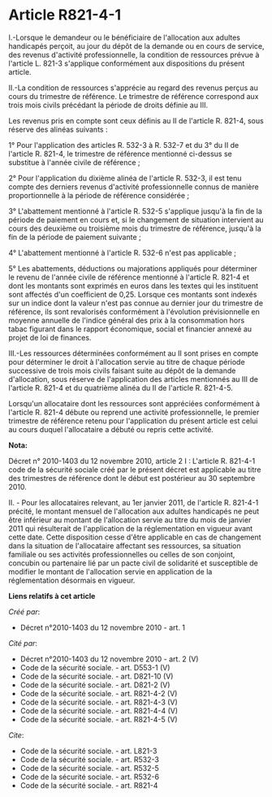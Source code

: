 # Article R821-4-1

I.-Lorsque le demandeur ou le bénéficiaire de l'allocation aux adultes handicapés perçoit, au jour du dépôt de la demande ou
en cours de service, des revenus d'activité professionnelle, la condition de ressources prévue à l'article L. 821-3
s'applique conformément aux dispositions du présent article. 

II.-La condition de ressources s'apprécie au regard des revenus perçus au cours du trimestre de référence. Le trimestre de
référence correspond aux trois mois civils précédant la période de droits définie au III. 

Les revenus pris en compte sont ceux définis au II de l'article R. 821-4, sous réserve des alinéas suivants : 

1° Pour l'application des articles R. 532-3 à R. 532-7 et du 3° du II de l'article R. 821-4, le trimestre de référence
mentionné ci-dessus se substitue à l'année civile de référence ; 

2° Pour l'application du dixième alinéa de l'article R. 532-3, il est tenu compte des derniers revenus d'activité
professionnelle connus de manière proportionnelle à la période de référence considérée ; 

3° L'abattement mentionné à l'article R. 532-5 s'applique jusqu'à la fin de la période de paiement en cours et, si le
changement de situation intervient au cours des deuxième ou troisième mois du trimestre de référence, jusqu'à la fin de la
période de paiement suivante ; 

4° L'abattement mentionné à l'article R. 532-6 n'est pas applicable ; 

5° Les abattements, déductions ou majorations appliqués pour déterminer le revenu de l'année civile de référence mentionné à
l'article R. 821-4 et dont les montants sont exprimés en euros dans les textes qui les instituent sont affectés d'un
coefficient de 0,25. Lorsque ces montants sont indexés sur un indice dont la valeur n'est pas connue au dernier jour du
trimestre de référence, ils sont revalorisés conformément à l'évolution prévisionnelle en moyenne annuelle de l'indice
général des prix à la consommation hors tabac figurant dans le rapport économique, social et financier annexé au projet de
loi de finances. 

III.-Les ressources déterminées conformément au II sont prises en compte pour déterminer le droit à l'allocation servie au
titre de chaque période successive de trois mois civils faisant suite au dépôt de la demande d'allocation, sous réserve de
l'application des articles mentionnés au III de l'article R. 821-4 et du quatrième alinéa du II de l'article R. 821-4-5. 

Lorsqu'un allocataire dont les ressources sont appréciées conformément à l'article R. 821-4 débute ou reprend une activité
professionnelle, le premier trimestre de référence retenu pour l'application du présent article est celui au cours duquel
l'allocataire a débuté ou repris cette activité.

**Nota:**

Décret n° 2010-1403 du 12 novembre 2010, article 2 I : L'article R. 821-4-1 code de la sécurité sociale créé par le présent
décret est applicable au titre des trimestres de référence dont le début est postérieur au 30 septembre 2010.

II. - Pour les allocataires relevant, au 1er janvier 2011, de l'article R. 821-4-1 précité, le montant mensuel de
l'allocation aux adultes handicapés ne peut être inférieur au montant de l'allocation servie au titre du mois de janvier 2011
qui résulterait de l'application de la réglementation en vigueur avant cette date. Cette disposition cesse d'être applicable
en cas de changement dans la situation de l'allocataire affectant ses ressources, sa situation familiale ou ses activités
professionnelles ou celles de son conjoint, concubin ou partenaire lié par un pacte civil de solidarité et susceptible de
modifier le montant de l'allocation servie en application de la réglementation désormais en vigueur.

**Liens relatifs à cet article**

_Créé par_:

  - Décret n°2010-1403 du 12 novembre 2010 - art. 1

_Cité par_:

  - Décret n°2010-1403 du 12 novembre 2010 - art. 2 (V)
  - Code de la sécurité sociale. - art. D553-1 (V)
  - Code de la sécurité sociale. - art. D821-10 (V)
  - Code de la sécurité sociale. - art. D821-2 (V)
  - Code de la sécurité sociale. - art. R821-4-2 (V)
  - Code de la sécurité sociale. - art. R821-4-3 (V)
  - Code de la sécurité sociale. - art. R821-4-4 (V)
  - Code de la sécurité sociale. - art. R821-4-5 (V)

_Cite_:

  - Code de la sécurité sociale. - art. L821-3
  - Code de la sécurité sociale. - art. R532-3
  - Code de la sécurité sociale. - art. R532-5
  - Code de la sécurité sociale. - art. R532-6
  - Code de la sécurité sociale. - art. R821-4
